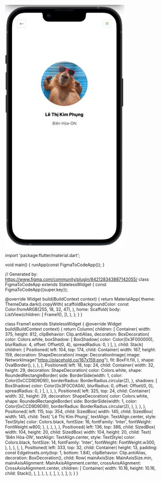 ![anh minh hoa](imageui.jpg)


import 'package:flutter/material.dart';

void main() {
  runApp(const FigmaToCodeApp());
}

// Generated by: https://www.figma.com/community/plugin/842128343887142055/
class FigmaToCodeApp extends StatelessWidget {
  const FigmaToCodeApp({super.key});

  @override
  Widget build(BuildContext context) {
    return MaterialApp(
      theme: ThemeData.dark().copyWith(
        scaffoldBackgroundColor: const Color.fromARGB(255, 18, 32, 47),
      ),
      home: Scaffold(
        body: ListView(children: [
          Frame1(),
        ]),
      ),
    );
  }
}

class Frame1 extends StatelessWidget {
  @override
  Widget build(BuildContext context) {
    return Column(
      children: [
        Container(
          width: 375,
          height: 812,
          clipBehavior: Clip.antiAlias,
          decoration: BoxDecoration(
            color: Colors.white,
            boxShadow: [
              BoxShadow(
                color: Color(0x3F000000),
                blurRadius: 4,
                offset: Offset(0, 4),
                spreadRadius: 0,
              )
            ],
          ),
          child: Stack(
            children: [
              Positioned(
                left: 104,
                top: 174,
                child: Container(
                  width: 167,
                  height: 159,
                  decoration: ShapeDecoration(
                    image: DecorationImage(
                      image: NetworkImage("https://placehold.co/167x159.png"),
                      fit: BoxFit.fill,
                    ),
                    shape: OvalBorder(),
                  ),
                ),
              ),
              Positioned(
                left: 18,
                top: 24,
                child: Container(
                  width: 32,
                  height: 29,
                  decoration: ShapeDecoration(
                    color: Colors.white,
                    shape: RoundedRectangleBorder(
                      side: BorderSide(width: 1, color: Color(0xCCD9D9D9)),
                      borderRadius: BorderRadius.circular(2),
                    ),
                    shadows: [
                      BoxShadow(
                        color: Color(0x3F0C0A0A),
                        blurRadius: 0,
                        offset: Offset(0, 0),
                        spreadRadius: 0,
                      )
                    ],
                  ),
                ),
              ),
              Positioned(
                left: 325,
                top: 24,
                child: Container(
                  width: 32,
                  height: 29,
                  decoration: ShapeDecoration(
                    color: Colors.white,
                    shape: RoundedRectangleBorder(
                      side: BorderSide(width: 1, color: Color(0xCCD9D9D9)),
                      borderRadius: BorderRadius.circular(2),
                    ),
                  ),
                ),
              ),
              Positioned(
                left: 115,
                top: 354,
                child: SizedBox(
                  width: 145,
                  child: SizedBox(
                    width: 145,
                    child: Text(
                      'Lê Thị Kim Phụng',
                      textAlign: TextAlign.center,
                      style: TextStyle(
                        color: Colors.black,
                        fontSize: 16,
                        fontFamily: 'Inter',
                        fontWeight: FontWeight.w800,
                      ),
                    ),
                  ),
                ),
              ),
              Positioned(
                left: 136,
                top: 386,
                child: SizedBox(
                  width: 104,
                  height: 20,
                  child: SizedBox(
                    width: 104,
                    height: 20,
                    child: Text(
                      'Biên Hòa-DN',
                      textAlign: TextAlign.center,
                      style: TextStyle(
                        color: Colors.black,
                        fontSize: 14,
                        fontFamily: 'Inter',
                        fontWeight: FontWeight.w300,
                      ),
                    ),
                  ),
                ),
              ),
              Positioned(
                left: 333,
                top: 32,
                child: Container(
                  height: 13,
                  padding: const EdgeInsets.only(top: 1, bottom: 1.84),
                  clipBehavior: Clip.antiAlias,
                  decoration: BoxDecoration(),
                  child: Row(
                    mainAxisSize: MainAxisSize.min,
                    mainAxisAlignment: MainAxisAlignment.center,
                    crossAxisAlignment: CrossAxisAlignment.center,
                    children: [
                      Container(
                        width: 10.16,
                        height: 10.16,
                        child: Stack(),
                      ),
                    ],
                  ),
                ),
              ),
            ],
          ),
        ),
      ],
    );
  }
}


